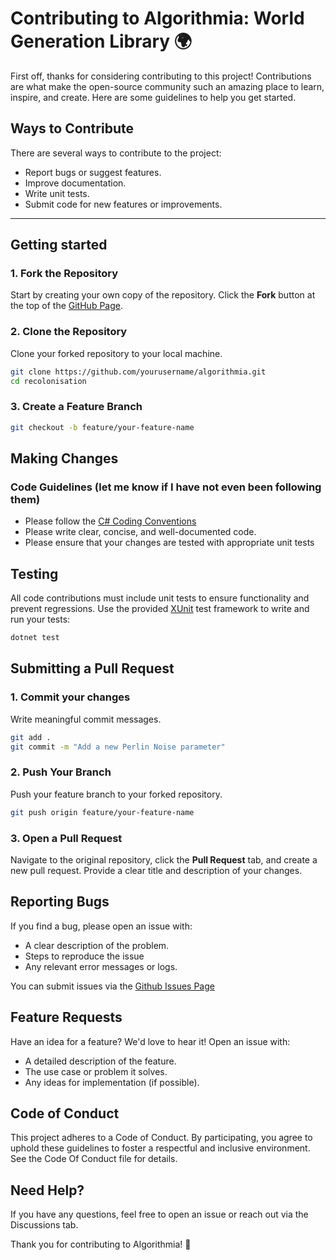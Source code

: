 # Contributing to Algorithmia: World Generation Library 🌍
First off, thanks for considering contributing to this project! Contributions are what make the open-source community such an amazing place to learn, inspire, and create. Here are some guidelines to help you get started.

## Ways to Contribute

There are several ways to contribute to the project:
- Report bugs or suggest features.
- Improve documentation.
- Write unit tests.
- Submit code for new features or improvements.

---

## Getting started
### 1. Fork the Repository
Start by creating your own copy of the repository. Click the **Fork** button at the top of the [GitHub Page](https://github.com/Peggun/Algorithmia).

### 2. Clone the Repository
Clone your forked repository to your local machine.

```bash
git clone https://github.com/yourusername/algorithmia.git
cd recolonisation
```

### 3. Create a Feature Branch
```bash
git checkout -b feature/your-feature-name
```

## Making Changes
### Code Guidelines (let me know if I have not even been following them)
- Please follow the [C# Coding Conventions](https://learn.microsoft.com/en-us/dotnet/csharp/fundamentals/coding-style/coding-conventions)
- Please write clear, concise, and well-documented code.
- Please ensure that your changes are tested with appropriate unit tests

## Testing
All code contributions must include unit tests to ensure functionality and prevent regressions. Use the provided [XUnit](https://xunit.net/) test framework to write and run your tests:
```bash
dotnet test
```

## Submitting a Pull Request
### 1. Commit your changes
Write meaningful commit messages.
```bash
git add .
git commit -m "Add a new Perlin Noise parameter"
```
### 2. Push Your Branch
Push your feature branch to your forked repository.
```bash
git push origin feature/your-feature-name
```
### 3. Open a Pull Request
Navigate to the original repository, click the **Pull Request** tab, and create a new pull request. Provide a clear title and description of your changes.

## Reporting Bugs
If you find a bug, please open an issue with:
- A clear description of the problem.
- Steps to reproduce the issue
- Any relevant error messages or logs.

You can submit issues via the [Github Issues Page](https://github.com/Peggun/Algorithmia/issues)

## Feature Requests
Have an idea for a feature? We'd love to hear it! Open an issue with:
- A detailed description of the feature.
- The use case or problem it solves.
- Any ideas for implementation (if possible).

## Code of Conduct
This project adheres to a Code of Conduct. By participating, you agree to uphold these guidelines to foster a respectful and inclusive environment. See the Code Of Conduct file for details.

## Need Help?
If you have any questions, feel free to open an issue or reach out via the Discussions tab.

Thank you for contributing to Algorithmia! 🚀 
